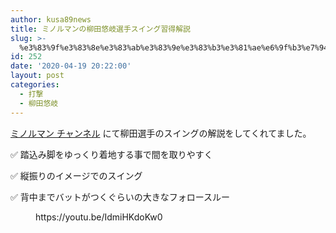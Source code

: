 ```yaml
---
author: kusa89news
title: ミノルマンの柳田悠岐選手スイング習得解説
slug: >-
  %e3%83%9f%e3%83%8e%e3%83%ab%e3%83%9e%e3%83%b3%e3%81%ae%e6%9f%b3%e7%94%b0%e6%82%a0%e5%b2%90%e9%81%b8%e6%89%8b%e3%82%b9%e3%82%a4%e3%83%b3%e3%82%b0%e7%bf%92%e5%be%97%e8%a7%a3%e8%aa%ac
id: 252
date: '2020-04-19 20:22:00'
layout: post
categories:
  - 打撃
  - 柳田悠岐
---
```


[ミノルマン チャンネル](https://www.youtube.com/channel/UCZ7wA1SgkVC4-_fi8Aj9gRQ) にて柳田選手のスイングの解説をしてくれてました。

✅ 踏込み脚をゆっくり着地する事で間を取りやすく

✅ 縦振りのイメージでのスイング

✅ 背中までバットがつくぐらいの大きなフォロースルー

<figure class="wp-block-embed-youtube wp-block-embed is-type-video is-provider-youtube wp-embed-aspect-16-9 wp-has-aspect-ratio">

<div class="wp-block-embed__wrapper">https://youtu.be/IdmiHKdoKw0</div>

</figure>